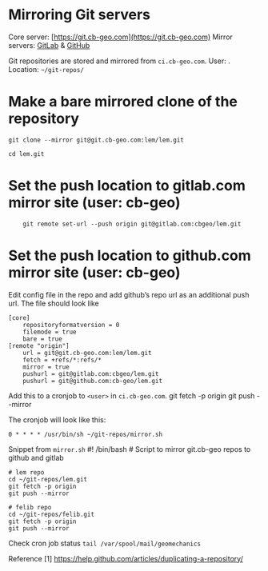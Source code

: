 # Mirroring Git servers

Core server: [https://git.cb-geo.com](https://git.cb-geo.com)
Mirror servers: [GitLab](https://gitlab.com/groups/cbgeo) & [GitHub](https://github.com/cb-geo)

Git repositories are stored and mirrored from `ci.cb-geo.com`. User: <refer to internal doc>. Location: `~/git-repos/`

# Make a bare mirrored clone of the repository
	git clone --mirror git@git.cb-geo.com:lem/lem.git

	cd lem.git

# Set the push location to gitlab.com mirror site (user: cb-geo)
     	git remote set-url --push origin git@gitlab.com:cbgeo/lem.git
    
# Set the push location to github.com mirror site (user: cb-geo)
Edit config file in the repo and add github’s repo url as an additional push url.
The file should look like

	[core]
		repositoryformatversion = 0
		filemode = true
		bare = true
	[remote "origin"]
		url = git@git.cb-geo.com:lem/lem.git
		fetch = +refs/*:refs/*
		mirror = true
		pushurl = git@gitlab.com:cbgeo/lem.git
		pushurl = git@github.com:cb-geo/lem.git


Add this to a cronjob to `<user>` in `ci.cb-geo.com`.
	git fetch -p origin
   	git push --mirror
    
The cronjob will look like this:

	0 * * * * /usr/bin/sh ~/git-repos/mirror.sh

Snippet from `mirror.sh`
	#! /bin/bash
	# Script to mirror git.cb-geo repos to github and gitlab

	# lem repo
	cd ~/git-repos/lem.git
	git fetch -p origin
	git push --mirror

	# felib repo
	cd ~/git-repos/felib.git
	git fetch -p origin
	git push --mirror

Check cron job status `tail /var/spool/mail/geomechanics`


Reference
[1] https://help.github.com/articles/duplicating-a-repository/

